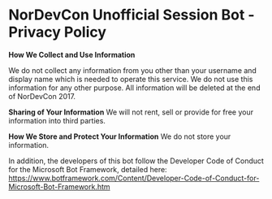 
# NorDevCon Unofficial Session Bot - Privacy Policy

__How We Collect and Use Information__ 

We do not collect any information from you other than your username and display name which is needed to operate this service. We do not use this information for any other purpose. All information will be deleted at the end of NorDevCon 2017.

__Sharing of Your Information__
We will not rent, sell or provide for free your information into third parties.

__How We Store and Protect Your Information__
We do not store your information.
  
 In addition, the developers of this bot follow the Developer Code of Conduct for the Microsoft Bot Framework, detailed here: https://www.botframework.com/Content/Developer-Code-of-Conduct-for-Microsoft-Bot-Framework.htm


